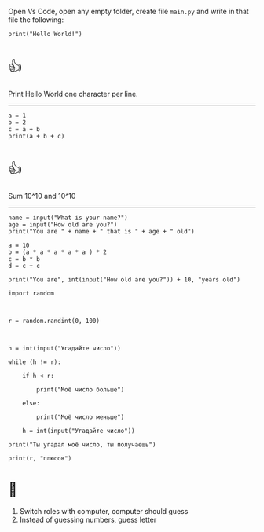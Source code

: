 Open Vs Code, open any empty folder, create file `main.py` and write in that file the following:
```
print("Hello World!")
```

# <span style="font-weight: normal">👍</span>
Print Hello World one character per line.

---

```
a = 1
b = 2
c = a + b
print(a + b + c)
```

# <span style="font-weight: normal">👍</span>
Sum 10^10 and 10^10

---

```
name = input("What is your name?")
age = input("How old are you?")
print("You are " + name + " that is " + age + " old")
```

```
a = 10
b = (a * a * a * a * a ) * 2
c = b * b
d = c + c
```


```
print("You are", int(input("How old are you?")) + 10, "years old")
```


```
import random

  

r = random.randint(0, 100)

  

h = int(input("Угадайте число"))

while (h != r):

    if h < r:

        print("Моё число больше")

    else:

        print("Моё число меньше")

    h = int(input("Угадайте число"))

print("Ты угадал моё число, ты получаешь")

print(r, "плюсов")
```

# <span style="font-weight: normal">🏅️</span>
1. Switch roles with computer, computer should guess
2. Instead of guessing numbers, guess letter